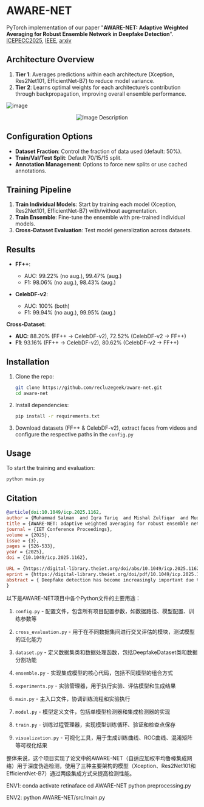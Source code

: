 # AWARE-NET

PyTorch implementation of our paper "**AWARE-NET: Adaptive Weighted Averaging for Robust Ensemble Network in Deepfake Detection**". [ICEPECC2025](https://digital-library.theiet.org/doi/abs/10.1049/icp.2025.1162), [IEEE](https://ieeexplore.ieee.org/abstract/document/10969682), [arxiv](https://arxiv.org/abs/2505.00312)

## Architecture Overview

1. **Tier 1**: Averages predictions within each architecture (Xception, Res2Net101, EfficientNet-B7) to reduce model variance.
2. **Tier 2**: Learns optimal weights for each architecture’s contribution through backpropagation, improving overall ensemble performance.

![image](https://github.com/user-attachments/assets/8bd64d5e-fab3-4e94-98f7-4e0fc44ed81c)
<p align="center">
  <img src="https://github.com/user-attachments/assets/e5622fa7-993e-4605-adf0-012a6bff854c" alt="Image Description"/>
</p>


## Configuration Options

* **Dataset Fraction**: Control the fraction of data used (default: 50%).
* **Train/Val/Test Split**: Default 70/15/15 split.
* **Annotation Management**: Options to force new splits or use cached annotations.

## Training Pipeline

1. **Train Individual Models**: Start by training each model (Xception, Res2Net101, EfficientNet-B7) with/without augmentation.
2. **Train Ensemble**: Fine-tune the ensemble with pre-trained individual models.
3. **Cross-Dataset Evaluation**: Test model generalization across datasets.

## Results

* **FF++**:

  * AUC: 99.22% (no aug.), 99.47% (aug.)
  * F1: 98.06% (no aug.), 98.43% (aug.)
* **CelebDF-v2**:

  * AUC: 100% (both)
  * F1: 99.94% (no aug.), 99.95% (aug.)

**Cross-Dataset**:

* **AUC**: 88.20% (FF++ → CelebDF-v2), 72.52% (CelebDF-v2 → FF++)
* **F1**: 93.16% (FF++ → CelebDF-v2), 80.62% (CelebDF-v2 → FF++)

## Installation

1. Clone the repo:

   ```bash
   git clone https://github.com/recluzegeek/aware-net.git
   cd aware-net
   ```

2. Install dependencies:

   ```bash
   pip install -r requirements.txt
   ```

3. Download datasets (FF++ & CelebDF-v2), extract faces from videos and configure the respective paths in the `config.py`

## Usage

To start the training and evaluation:

```bash
python main.py
```

## Citation

```bibtex
@article{doi:10.1049/icp.2025.1162,
author = {Muhammad Salman  and Iqra Tariq  and Mishal Zulfiqar  and Muqadas Jalal  and Sami Aujla  and Sumbal Fatima },
title = {AWARE-NET: adaptive weighted averaging for robust ensemble network in deepfake detection},
journal = {IET Conference Proceedings},
volume = {2025},
issue = {3},
pages = {526-533},
year = {2025},
doi = {10.1049/icp.2025.1162},

URL = {https://digital-library.theiet.org/doi/abs/10.1049/icp.2025.1162},
eprint = {https://digital-library.theiet.org/doi/pdf/10.1049/icp.2025.1162},
abstract = { Deepfake detection has become increasingly important due to the rise of synthetic media, which poses significant risks to digital identity and cyber presence for security and trust. While multiple approaches have improved detection accuracy, challenges remain in achieving consistent performance across diverse datasets and manipulation types. In response, we propose a novel two-tier ensemble framework for deepfake detection based on deep learning that hierarchically combines multiple instances of three state-of-the-art architectures: Xception, Res2Net101, and EfficientNet-B7. Our framework employs a unique approach where each architecture is instantiated three times with different initializations to enhance model diversity, followed by a learnable weighting mechanism that dynamically combines their predictions.Unlike traditional fixed-weight ensembles, our first-tier averages predictions within each architecture family to reduce model variance, while the second tier learns optimal contribution weights through backpropagation, automatically adjusting each architecture's influence based on their detection reliability.Our experiments achieved state-of-the-art intra-dataset performance with AUC scores of 99.22\% (FF++) and 100.00\% (CelebDF-v2), and F1 scores of 98.06\% (FF++) and 99.94\% (CelebDF-v2) without augmentation. With augmentation, we achieve AUC scores of 99.47\% (FF++) and 100.00\% (CelebDF-v2), and F1 scores of 98.43\% (FF++) and 99.95\% (CelebDF-v2). The framework demonstrates robust cross-dataset generalization, achieving AUC scores of 88.20\% and 72.52\%, and F1 scores of 93.16\% and 80.62\% in cross-dataset evaluations. }
}
```
以下是AWARE-NET项目中各个Python文件的主要用途：

1. `config.py` - 配置文件，包含所有项目配置参数，如数据路径、模型配置、训练参数等
   
2. `cross_evaluation.py` - 用于在不同数据集间进行交叉评估的模块，测试模型的泛化能力

3. `dataset.py` - 定义数据集类和数据处理函数，包括DeepfakeDataset类和数据分割功能

4. `ensemble.py` - 实现集成模型的核心代码，包括不同模型的组合方式

5. `experiments.py` - 实验管理器，用于执行实验、评估模型和生成结果

6. `main.py` - 主入口文件，协调训练流程和实验执行

7. `model.py` - 模型定义文件，包括单模型检测器和集成检测器的实现

8. `train.py` - 训练过程管理器，实现模型训练循环、验证和检查点保存

9. `visualization.py` - 可视化工具，用于生成训练曲线、ROC曲线、混淆矩阵等可视化结果

整体来说，这个项目实现了论文中的AWARE-NET（自适应加权平均鲁棒集成网络）用于深度伪造检测，使用了三种主要架构的模型（Xception、Res2Net101和EfficientNet-B7）通过两级集成方式来提高检测性能。

ENV1:
conda activate retinaface
cd AWARE-NET
python preprocessing.py

ENV2:
python AWARE-NET/src/main.py